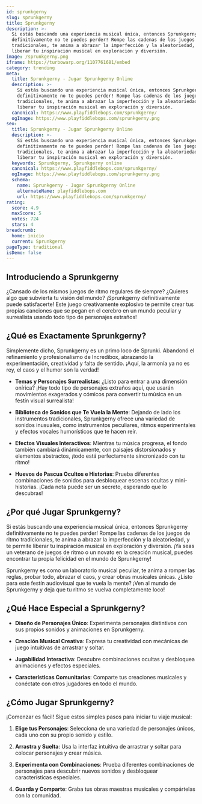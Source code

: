 ```yaml
---
id: sprunkgerny
slug: sprunkgerny
title: Sprunkgerny
description: >-
  Si estás buscando una experiencia musical única, entonces Sprunkgerny
  definitivamente no te puedes perder! Rompe las cadenas de los juegos de ritmo
  tradicionales, te anima a abrazar la imperfección y la aleatoriedad, y te permite
  liberar tu inspiración musical en exploración y diversión.
image: /sprunkgerny.png
iframe: https://turbowarp.org/1107761681/embed
category: trending
meta:
  title: Sprunkgerny - Jugar Sprunkgerny Online
  description: >-
    Si estás buscando una experiencia musical única, entonces Sprunkgerny
    definitivamente no te puedes perder! Rompe las cadenas de los juegos de ritmo
    tradicionales, te anima a abrazar la imperfección y la aleatoriedad, y te permite
    liberar tu inspiración musical en exploración y diversión.
  canonical: https://www.playfiddlebops.com/sprunkgerny/
  ogImage: https://www.playfiddlebops.com/sprunkgerny.png
seo:
  title: Sprunkgerny - Jugar Sprunkgerny Online
  description: >-
    Si estás buscando una experiencia musical única, entonces Sprunkgerny
    definitivamente no te puedes perder! Rompe las cadenas de los juegos de ritmo
    tradicionales, te anima a abrazar la imperfección y la aleatoriedad, y te permite
    liberar tu inspiración musical en exploración y diversión.
  keywords: Sprunkgerny, Sprunkgerny online
  canonical: https://www.playfiddlebops.com/sprunkgerny/
  ogImage: https://www.playfiddlebops.com/sprunkgerny.png
  schema:
    name: Sprunkgerny - Jugar Sprunkgerny Online
    alternateName: playfiddlebops.com
    url: https://www.playfiddlebops.com/sprunkgerny/
rating:
  score: 4.9
  maxScore: 5
  votes: 724
  stars: 4
breadcrumb:
  home: inicio
  current: Sprunkgerny
pageType: traditional
isDemo: false
---
```


## Introduciendo a Sprunkgerny

¿Cansado de los mismos juegos de ritmo regulares de siempre? ¿Quieres algo que subvierta tu visión del mundo? ¡Sprunkgerny definitivamente puede satisfacerte! Este juego creativamente explosivo te permite crear tus propias canciones que se pegan en el cerebro en un mundo peculiar y surrealista usando todo tipo de personajes extraños!

## ¿Qué es Exactamente Sprunkgerny?

Simplemente dicho, Sprunkgerny es un primo loco de Sprunki. Abandonó el refinamiento y profesionalismo de Incredibox, abrazando la experimentación, creatividad y falta de sentido. ¡Aquí, la armonía ya no es rey, el caos y el humor son la verdad!

- **Temas y Personajes Surrealistas**: ¿Listo para entrar a una dimensión onírica? ¡Hay todo tipo de personajes extraños aquí, que usarán movimientos exagerados y cómicos para convertir tu música en un festín visual surrealista!

- **Biblioteca de Sonidos que Te Vuela la Mente**: Dejando de lado los instrumentos tradicionales, Sprunkgerny ofrece una variedad de sonidos inusuales, como instrumentos peculiares, ritmos experimentales y efectos vocales humorísticos que te hacen reír.

- **Efectos Visuales Interactivos**: Mientras tu música progresa, el fondo también cambiará dinámicamente, con paisajes distorsionados y elementos abstractos, ¡todo está perfectamente sincronizado con tu ritmo!

- **Huevos de Pascua Ocultos e Historias**: Prueba diferentes combinaciones de sonidos para desbloquear escenas ocultas y mini-historias. ¡Cada nota puede ser un secreto, esperando que lo descubras!

## ¿Por qué Jugar Sprunkgerny?

Si estás buscando una experiencia musical única, entonces Sprunkgerny definitivamente no te puedes perder! Rompe las cadenas de los juegos de ritmo tradicionales, te anima a abrazar la imperfección y la aleatoriedad, y te permite liberar tu inspiración musical en exploración y diversión. ¡Ya seas un veterano de juegos de ritmo o un novato en la creación musical, puedes encontrar tu propia felicidad en el mundo de Sprunkgerny!

Sprunkgerny es como un laboratorio musical peculiar, te anima a romper las reglas, probar todo, abrazar el caos, y crear obras musicales únicas. ¿Listo para este festín audiovisual que te vuela la mente? ¡Ven al mundo de Sprunkgerny y deja que tu ritmo se vuelva completamente loco!

## ¿Qué Hace Especial a Sprunkgerny?

- **Diseño de Personajes Único**: Experimenta personajes distintivos con sus propios sonidos y animaciones en Sprunkgerny.

- **Creación Musical Creativa**: Expresa tu creatividad con mecánicas de juego intuitivas de arrastrar y soltar.

- **Jugabilidad Interactiva**: Descubre combinaciones ocultas y desbloquea animaciones y efectos especiales.

- **Características Comunitarias**: Comparte tus creaciones musicales y conéctate con otros jugadores en todo el mundo.

## ¿Cómo Jugar Sprunkgerny?

¡Comenzar es fácil! Sigue estos simples pasos para iniciar tu viaje musical:

1. **Elige tus Personajes**: Selecciona de una variedad de personajes únicos, cada uno con su propio sonido y estilo.

1. **Arrastra y Suelta**: Usa la interfaz intuitiva de arrastrar y soltar para colocar personajes y crear música.

1. **Experimenta con Combinaciones**: Prueba diferentes combinaciones de personajes para descubrir nuevos sonidos y desbloquear características especiales.

1. **Guarda y Comparte**: Graba tus obras maestras musicales y compártelas con la comunidad.